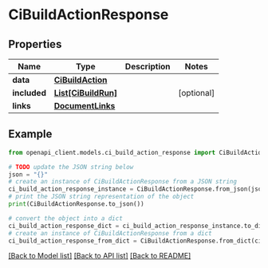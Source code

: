 # CiBuildActionResponse


## Properties

Name | Type | Description | Notes
------------ | ------------- | ------------- | -------------
**data** | [**CiBuildAction**](CiBuildAction.md) |  | 
**included** | [**List[CiBuildRun]**](CiBuildRun.md) |  | [optional] 
**links** | [**DocumentLinks**](DocumentLinks.md) |  | 

## Example

```python
from openapi_client.models.ci_build_action_response import CiBuildActionResponse

# TODO update the JSON string below
json = "{}"
# create an instance of CiBuildActionResponse from a JSON string
ci_build_action_response_instance = CiBuildActionResponse.from_json(json)
# print the JSON string representation of the object
print(CiBuildActionResponse.to_json())

# convert the object into a dict
ci_build_action_response_dict = ci_build_action_response_instance.to_dict()
# create an instance of CiBuildActionResponse from a dict
ci_build_action_response_from_dict = CiBuildActionResponse.from_dict(ci_build_action_response_dict)
```
[[Back to Model list]](../README.md#documentation-for-models) [[Back to API list]](../README.md#documentation-for-api-endpoints) [[Back to README]](../README.md)


